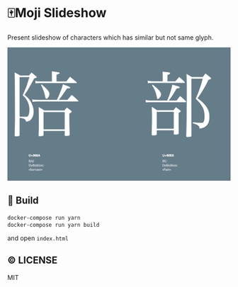 # 🀄️Moji Slideshow
Present slideshow of characters which has similar but not same glyph.

![](./screenshot.png)

## :wrench: Build

```
docker-compose run yarn
docker-compose run yarn build
```

and open `index.html`

## :copyright: LICENSE
MIT
